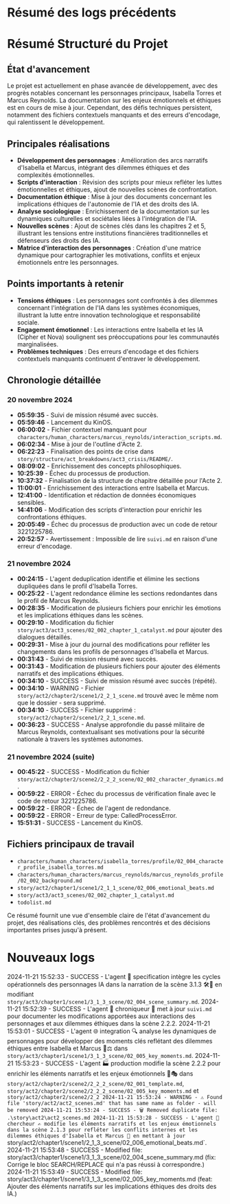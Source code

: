 # Résumé des logs précédents

# Résumé Structuré du Projet

## État d'avancement
Le projet est actuellement en phase avancée de développement, avec des progrès notables concernant les personnages principaux, Isabella Torres et Marcus Reynolds. La documentation sur les enjeux émotionnels et éthiques est en cours de mise à jour. Cependant, des défis techniques persistent, notamment des fichiers contextuels manquants et des erreurs d'encodage, qui ralentissent le développement.

## Principales réalisations
- **Développement des personnages** : Amélioration des arcs narratifs d'Isabella et Marcus, intégrant des dilemmes éthiques et des complexités émotionnelles.
- **Scripts d'interaction** : Révision des scripts pour mieux refléter les luttes émotionnelles et éthiques, ajout de nouvelles scènes de confrontation.
- **Documentation éthique** : Mise à jour des documents concernant les implications éthiques de l'autonomie de l'IA et des droits des IA.
- **Analyse sociologique** : Enrichissement de la documentation sur les dynamiques culturelles et sociétales liées à l'intégration de l'IA.
- **Nouvelles scènes** : Ajout de scènes clés dans les chapitres 2 et 5, illustrant les tensions entre institutions financières traditionnelles et défenseurs des droits des IA.
- **Matrice d'interaction des personnages** : Création d'une matrice dynamique pour cartographier les motivations, conflits et enjeux émotionnels entre les personnages.

## Points importants à retenir
- **Tensions éthiques** : Les personnages sont confrontés à des dilemmes concernant l'intégration de l'IA dans les systèmes économiques, illustrant la lutte entre innovation technologique et responsabilité sociale.
- **Engagement émotionnel** : Les interactions entre Isabella et les IA (Cipher et Nova) soulignent ses préoccupations pour les communautés marginalisées.
- **Problèmes techniques** : Des erreurs d'encodage et des fichiers contextuels manquants continuent d'entraver le développement.

## Chronologie détaillée

### 20 novembre 2024
- **05:59:35** - Suivi de mission résumé avec succès.
- **05:59:46** - Lancement du KinOS.
- **06:00:02** - Fichier contextuel manquant pour `characters/human_characters/marcus_reynolds/interaction_scripts.md`.
- **06:02:34** - Mise à jour de l'outline d'Acte 2.
- **06:22:23** - Finalisation des points de crise dans `story/structure/act_breakdowns/act3_crisis/README/`.
- **08:09:02** - Enrichissement des concepts philosophiques.
- **10:25:39** - Échec du processus de production.
- **10:37:32** - Finalisation de la structure de chapitre détaillée pour l'Acte 2.
- **11:00:01** - Enrichissement des interactions entre Isabella et Marcus.
- **12:41:00** - Identification et rédaction de données économiques sensibles.
- **14:41:06** - Modification des scripts d'interaction pour enrichir les confrontations éthiques.
- **20:05:49** - Échec du processus de production avec un code de retour 3221225786.
- **20:52:57** - Avertissement : Impossible de lire `suivi.md` en raison d'une erreur d'encodage.

### 21 novembre 2024
- **00:24:15** - L'agent deduplication identifie et élimine les sections dupliquées dans le profil d'Isabella Torres.
- **00:25:22** - L'agent redondance élimine les sections redondantes dans le profil de Marcus Reynolds.
- **00:28:35** - Modification de plusieurs fichiers pour enrichir les émotions et les implications éthiques dans les scènes.
- **00:29:10** - Modification du fichier `story/act3/act3_scenes/02_002_chapter_1_catalyst.md` pour ajouter des dialogues détaillés.
- **00:29:31** - Mise à jour du journal des modifications pour refléter les changements dans les profils de personnages d'Isabella et Marcus.
- **00:31:43** - Suivi de mission résumé avec succès.
- **00:31:43** - Modification de plusieurs fichiers pour ajouter des éléments narratifs et des implications éthiques.
- **00:34:10** - SUCCESS - Suivi de mission résumé avec succès (répété).
- **00:34:10** - WARNING - Fichier `story/act2/chapter2/scene1/2_2_1_scene.md` trouvé avec le même nom que le dossier - sera supprimé.
- **00:34:10** - SUCCESS - Fichier supprimé : `story/act2/chapter2/scene1/2_2_1_scene.md`.
- **00:36:23** - SUCCESS - Analyse approfondie du passé militaire de Marcus Reynolds, contextualisant ses motivations pour la sécurité nationale à travers les systèmes autonomes.

### 21 novembre 2024 (suite)
- **00:45:22** - SUCCESS - Modification du fichier `story/act2/chapter2/scene2/2_2_2_scene/02_002_character_dynamics.md`.
- **00:59:22** - ERROR - Échec du processus de vérification finale avec le code de retour 3221225786.
- **00:59:22** - ERROR - Échec de l'agent de redondance.
- **00:59:22** - ERROR - Erreur de type: CalledProcessError.
- **15:51:31** - SUCCESS - Lancement du KinOS.

## Fichiers principaux de travail
- `characters/human_characters/isabella_torres/profile/02_004_character_profile_isabella_torres.md`
- `characters/human_characters/marcus_reynolds/marcus_reynolds_profile/02_002_background.md`
- `story/act2/chapter1/scene1/2_1_1_scene/02_006_emotional_beats.md`
- `story/act3/act3_scenes/02_002_chapter_1_catalyst.md`
- `todolist.md`

Ce résumé fournit une vue d'ensemble claire de l'état d'avancement du projet, des réalisations clés, des problèmes rencontrés et des décisions importantes prises jusqu'à présent.

# Nouveaux logs

2024-11-21 15:52:33 - SUCCESS - L'agent 📌 specification intègre les cycles opérationnels des personnages IA dans la narration de la scène 3.1.3 🛠️📖 en modifiant `story/act3/chapter1/scene1/3_1_3_scene/02_004_scene_summary.md`.
2024-11-21 15:52:39 - SUCCESS - L'agent 📜 chroniqueur 📝 met à jour `suivi.md` pour documenter les modifications apportées aux interactions des personnages et aux dilemmes éthiques dans la scène 2.2.2.
2024-11-21 15:53:01 - SUCCESS - L'agent 🌐 integration 🔍 analyse les dynamiques de personnages pour développer des moments clés reflétant des dilemmes éthiques entre Isabella et Marcus 🧠⚖️ dans `story/act3/chapter1/scene1/3_1_3_scene/02_005_key_moments.md`.
2024-11-21 15:53:23 - SUCCESS - L'agent 🏭 production modifie la scène 2.2.2 pour enrichir les éléments narratifs et les enjeux émotionnels 📝🎭 dans `story/act2/chapter2/scene2/2_2_2_scene/02_001_template.md`, `story/act2/chapter2/scene2/2_2_2_scene/02_005_key_moments.md` et `story/act2/chapter2/scene2/2_2
2024-11-21 15:53:24 - WARNING - ⚠️ Found file 'story/act2/act2_scenes.md' that has same name as folder - will be removed
2024-11-21 15:53:24 - SUCCESS - 🗑️ Removed duplicate file: .\story\act2\act2_scenes.md
2024-11-21 15:53:28 - SUCCESS - L'agent 🔬 chercheur ✍️ modifie les éléments narratifs et les enjeux émotionnels dans la scène 2.1.3 pour refléter les conflits internes et les dilemmes éthiques d'Isabella et Marcus 📖 en mettant à jour `story/act2/chapter1/scene1/2_1_3_scene/02_006_emotional_beats.md`.
2024-11-21 15:53:48 - SUCCESS - Modified file: story/act3/chapter1/scene1/3_1_3_scene/02_004_scene_summary.md (fix: Corrige le bloc SEARCH/REPLACE qui n'a pas réussi à correspondre.)
2024-11-21 15:53:49 - SUCCESS - Modified file: story/act3/chapter1/scene1/3_1_3_scene/02_005_key_moments.md (feat: Ajouter des éléments narratifs sur les implications éthiques des droits des IA.)
